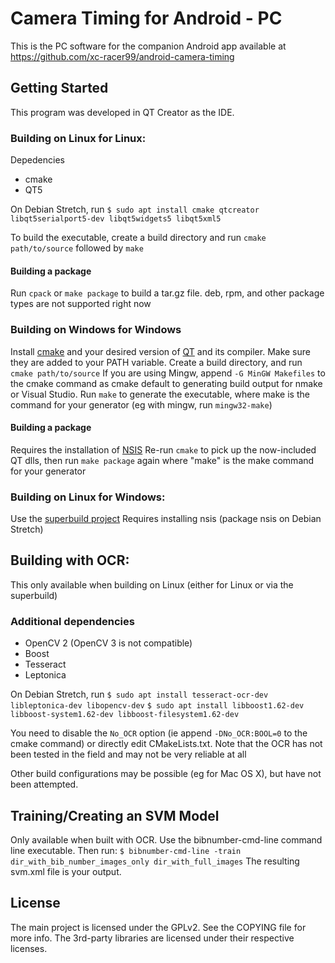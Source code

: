 # Camera Timing for Android - PC

This is the PC software for the companion Android app available at
https://github.com/xc-racer99/android-camera-timing

## Getting Started
This program was developed in QT Creator as the IDE.

### Building on Linux for Linux:

Depedencies
- cmake
- QT5

On Debian Stretch, run
`$ sudo apt install cmake qtcreator libqt5serialport5-dev libqt5widgets5 libqt5xml5`

To build the executable, create a build directory and run
`cmake path/to/source` followed by `make`

#### Building a package
Run `cpack` or `make package` to build a tar.gz file.
deb, rpm, and other package types are not supported right now

### Building on Windows for Windows
Install [cmake](https://cmake.org/) and your desired version of [QT](https://www.qt.io/download) and its compiler.
Make sure they are added to your PATH variable.  Create a build directory, and run
`cmake path/to/source`
If you are using Mingw, append `-G MinGW Makefiles` to the cmake command as cmake
default to generating build output for nmake or Visual Studio. 
Run `make` to generate the executable, where make is the command for your generator
(eg with mingw, run `mingw32-make`)

#### Building a package
Requires the installation of [NSIS](http://nsis.sourceforge.net/Download/)
Re-run `cmake` to pick up the now-included QT dlls, then run `make package`
again where "make" is the make command for your generator

### Building on Linux for Windows:
Use the [superbuild project](https://github.com/xc-racer99/android-camera-timing-superbuild)
Requires installing nsis (package nsis on Debian Stretch)

## Building with OCR:
This only available when building on Linux (either for Linux or via the superbuild)

### Additional dependencies
- OpenCV 2 (OpenCV 3 is not compatible)
- Boost
- Tesseract
- Leptonica

On Debian Stretch, run
`$ sudo apt install tesseract-ocr-dev libleptonica-dev libopencv-dev`
`$ sudo apt install libboost1.62-dev libboost-system1.62-dev libboost-filesystem1.62-dev`

You need to disable the `No_OCR` option (ie append `-DNo_OCR:BOOL=0` to the cmake command)
or directly edit CMakeLists.txt.  Note that the OCR has not been tested in the field
and may not be very reliable at all

Other build configurations may be possible (eg for Mac OS X), but have not been attempted.

## Training/Creating an SVM Model
Only available when built with OCR.
Use the bibnumber-cmd-line command line executable.  Then run:
`$ bibnumber-cmd-line -train dir_with_bib_number_images_only dir_with_full_images`
The resulting svm.xml file is your output.

## License
The main project is licensed under the GPLv2.  See the COPYING file for more info.
The 3rd-party libraries are licensed under their respective licenses.
